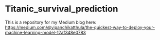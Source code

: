 # Titanic_survival_prediction
This is a repository for my Medium blog here: https://medium.com/@vipanchikatthula/the-quickest-way-to-deploy-your-machine-learning-model-12af348e0783

